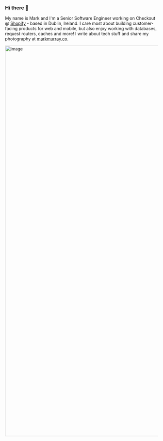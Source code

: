 ### Hi there 👋

My name is Mark and I'm a Senior Software Engineer working on Checkout @ [Shopify](https://shopify.com) - based in Dublin, Ireland. I care most about building customer-facing products for web and mobile, but also enjoy working with databases, request routers, caches and more! I write about tech stuff and share my photography at [markmurray.co](https://markmurray.co).

<img width="1288" alt="image" src="https://github.com/user-attachments/assets/73bf3477-004d-4972-be05-a735fd00cff6" />

